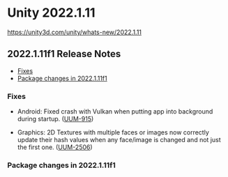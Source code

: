 # Unity 2022.1.11

https://unity3d.com/unity/whats-new/2022.1.11

## 2022.1.11f1 Release Notes

- [Fixes](#fixes)
- [Package changes in 2022.1.11f1](#package-changes-in-2022111f1)


### Fixes

*   Android: Fixed crash with Vulkan when putting app into background during startup. ([UUM-915](https://issuetracker.unity3d.com/issues/backport-android-vulkan-application-crashes-upon-opening-after-putting-it-to-sleep-while-in-the-loading-screen))
    
*   Graphics: 2D Textures with multiple faces or images now correctly update their hash values when any face/image is changed and not just the first one. ([UUM-2506](https://issuetracker.unity3d.com/issues/cubemap-hash-value-changes-only-when-modifying-the-first-face))
    

### Package changes in 2022.1.11f1